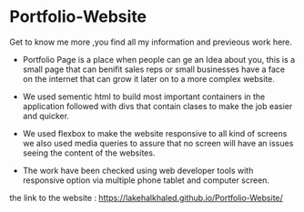 # Portfolio-Website
Get to know me more ,you find all my information and previeous work here.


* Portfolio Page is a place when people can ge an Idea about you, this is a small page that can benifit sales reps or small businesses have a face on the internet that can grow it later on to a more complex website.


* We used  sementic html to build most important containers in the application followed with divs that contain clases to make the job easier and quicker.

* We used flexbox to make the website responsive to all kind of screens we also used media queries to assure that no screen will have an issues seeing the content of the websites.

* The work have been checked using web developer tools with responsive option via multiple phone tablet and computer screen.


the link to the website : https://lakehalkhaled.github.io/Portfolio-Website/



